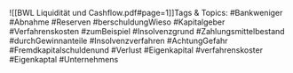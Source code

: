 
![[BWL Liquidität und Cashflow.pdf#page=1]]Tags & Topics:
   #Bankweniger
   #Abnahme
   #Reserven
   #berschuldungWieso
   #Kapitalgeber
   #Verfahrenskosten
   #zumBeispiel
   #Insolvenzgrund
   #Zahlungsmittelbestand
   #durchGewinnanteile
   #Insolvenzverfahren
   #AchtungGefahr
   #Fremdkapitalschuldenund
   #Verlust
   #Eigenkapital
   #verfahrenskoster
   #Eigenkaptal
   #Unternehmens